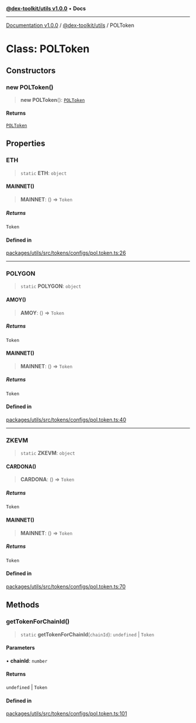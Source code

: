 [**@dex-toolkit/utils v1.0.0**](../README.md) • **Docs**

***

[Documentation v1.0.0](../../../packages.md) / [@dex-toolkit/utils](../README.md) / POLToken

# Class: POLToken

## Constructors

### new POLToken()

> **new POLToken**(): [`POLToken`](POLToken.md)

#### Returns

[`POLToken`](POLToken.md)

## Properties

### ETH

> `static` **ETH**: `object`

#### MAINNET()

> **MAINNET**: () => `Token`

##### Returns

`Token`

#### Defined in

[packages/utils/src/tokens/configs/pol.token.ts:26](https://github.com/niZmosis/dex-toolkit/blob/3d8b41b44787b30fbea5de3ab4737662ffb61bc8/packages/utils/src/tokens/configs/pol.token.ts#L26)

***

### POLYGON

> `static` **POLYGON**: `object`

#### AMOY()

> **AMOY**: () => `Token`

##### Returns

`Token`

#### MAINNET()

> **MAINNET**: () => `Token`

##### Returns

`Token`

#### Defined in

[packages/utils/src/tokens/configs/pol.token.ts:40](https://github.com/niZmosis/dex-toolkit/blob/3d8b41b44787b30fbea5de3ab4737662ffb61bc8/packages/utils/src/tokens/configs/pol.token.ts#L40)

***

### ZKEVM

> `static` **ZKEVM**: `object`

#### CARDONA()

> **CARDONA**: () => `Token`

##### Returns

`Token`

#### MAINNET()

> **MAINNET**: () => `Token`

##### Returns

`Token`

#### Defined in

[packages/utils/src/tokens/configs/pol.token.ts:70](https://github.com/niZmosis/dex-toolkit/blob/3d8b41b44787b30fbea5de3ab4737662ffb61bc8/packages/utils/src/tokens/configs/pol.token.ts#L70)

## Methods

### getTokenForChainId()

> `static` **getTokenForChainId**(`chainId`): `undefined` \| `Token`

#### Parameters

• **chainId**: `number`

#### Returns

`undefined` \| `Token`

#### Defined in

[packages/utils/src/tokens/configs/pol.token.ts:101](https://github.com/niZmosis/dex-toolkit/blob/3d8b41b44787b30fbea5de3ab4737662ffb61bc8/packages/utils/src/tokens/configs/pol.token.ts#L101)

